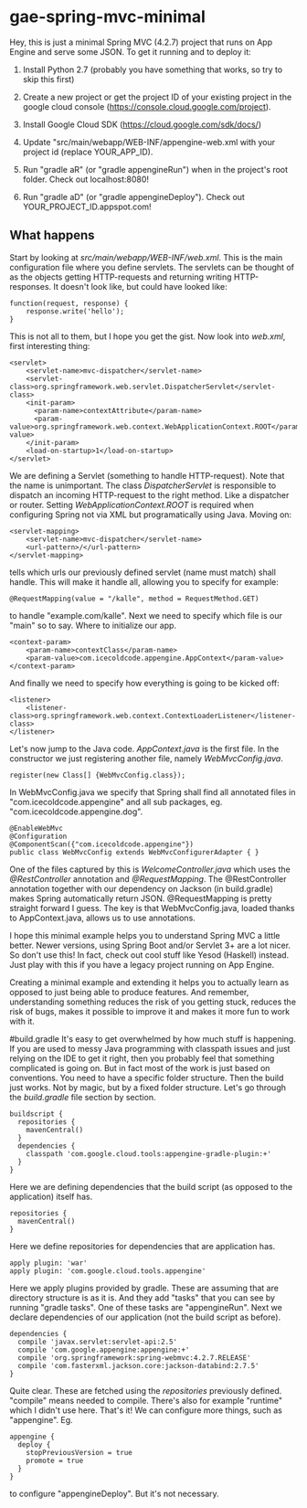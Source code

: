 # gae-spring-mvc-minimal
Hey, this is just a minimal Spring MVC (4.2.7) project that runs on App Engine and serve some JSON. To get it running and to deploy it:

1. Install Python 2.7 (probably you have something that works, so try to skip this first)

2. Create a new project or get the project ID of your existing project in the google cloud console (https://console.cloud.google.com/project).

3. Install Google Cloud SDK (https://cloud.google.com/sdk/docs/)

4. Update "src/main/webapp/WEB-INF/appengine-web.xml with your project id (replace YOUR_APP_ID).

5. Run "gradle aR" (or "gradle appengineRun") when in the project's root folder. Check out localhost:8080!

6. Run "gradle aD" (or "gradle appengineDeploy"). Check out YOUR_PROJECT_ID.appspot.com!

## What happens

Start by looking at *src/main/webapp/WEB-INF/web.xml*. This is the main configuration file where you define servlets. 
The servlets can be thought of as the objects getting HTTP-requests and returning writing HTTP-responses. 
It doesn't look like, but could have looked like:

```
function(request, response) {
    response.write('hello');
}
```

This is not all to them, but I hope you get the gist. Now look into *web.xml*, first interesting thing:

```
<servlet>
    <servlet-name>mvc-dispatcher</servlet-name>
    <servlet-class>org.springframework.web.servlet.DispatcherServlet</servlet-class>
    <init-param>
      <param-name>contextAttribute</param-name>
      <param-value>org.springframework.web.context.WebApplicationContext.ROOT</param-value>
    </init-param>
    <load-on-startup>1</load-on-startup>
</servlet>
```

We are defining a Servlet (something to handle HTTP-request). Note that the name is unimportant. The class *DispatcherServlet* is responsible to dispatch an 
incoming HTTP-request to the right method. Like a dispatcher or router. Setting *WebApplicationContext.ROOT* is required
when configuring Spring not via XML but programatically using Java. Moving on:

```
<servlet-mapping>
    <servlet-name>mvc-dispatcher</servlet-name>
    <url-pattern>/</url-pattern>
</servlet-mapping>
```

tells which urls our previously defined servlet (name must match) shall handle. This will make it handle all, allowing you to specify for example:

```@RequestMapping(value = "/kalle", method = RequestMethod.GET)```

to handle "example.com/kalle". Next we need to specify which file is our "main" so to say. Where to initialize our app.

```
<context-param>
    <param-name>contextClass</param-name>
    <param-value>com.icecoldcode.appengine.AppContext</param-value>
</context-param>
```

And finally we need to specify how everything is going to be kicked off:

```
<listener>
    <listener-class>org.springframework.web.context.ContextLoaderListener</listener-class>
</listener>
```

Let's now jump to the Java code. *AppContext.java* is the first file. In the constructor we just registering another file, namely *WebMvcConfig.java*.

```
register(new Class[] {WebMvcConfig.class});
```

In WebMvcConfig.java we specify that Spring shall find all annotated files in "com.icecoldcode.appengine" 
and all sub packages, eg. "com.icecoldcode.appengine.dog".

```
@EnableWebMvc
@Configuration
@ComponentScan({"com.icecoldcode.appengine"})
public class WebMvcConfig extends WebMvcConfigurerAdapter { }
```

One of the files captured by this is *WelcomeController.java* which
uses the *@RestController* annotation and *@RequestMapping*. The @RestController annotation together with our dependency on Jackson (in build.gradle)
makes Spring automatically return JSON. @RequestMapping is pretty straight forward I guess. The key is that WebMvcConfig.java, loaded
thanks to AppContext.java, allows us to use annotations.

I hope this minimal example helps you to understand Spring MVC a little better. Newer versions, using Spring Boot and/or Servlet 3+
are a lot nicer. So don't use this! In fact, check out cool stuff like Yesod (Haskell) instead. 
Just play with this if you have a legacy project running on App Engine. 

Creating a minimal example and extending it helps you to actually learn as opposed to just being able to produce features.
And remember, understanding something reduces the risk of you getting stuck, reduces the risk of bugs, makes it possible to improve
it and makes it more fun to work with it.

#build.gradle
It's easy to get overwhelmed by how much stuff is happening. If you are used to messy Java programming with classpath issues and just relying on the IDE to get it right, then you probably feel that something complicated is going on. But in fact most of the work is just based on conventions. You need to have a specific folder structure. Then the build just works. Not by magic, but by a fixed folder structure. Let's go through the *build.gradle* file section by section.

```
buildscript {
  repositories {
    mavenCentral()
  }
  dependencies {
    classpath 'com.google.cloud.tools:appengine-gradle-plugin:+'
  }
}
```
Here we are defining dependencies that the build script (as opposed to the application) itself has.

```
repositories {
  mavenCentral()
}

```
Here we define repositories for dependencies that are application has.

```
apply plugin: 'war'
apply plugin: 'com.google.cloud.tools.appengine'
```
Here we apply plugins provided by gradle. These are assuming that are directory structure is as it is. And they add "tasks" that you can see by running "gradle tasks". One of these tasks are "appengineRun". Next we declare dependencies of our application (not the build script as before).

```
dependencies {
  compile 'javax.servlet:servlet-api:2.5'
  compile 'com.google.appengine:appengine:+'
  compile 'org.springframework:spring-webmvc:4.2.7.RELEASE'
  compile 'com.fasterxml.jackson.core:jackson-databind:2.7.5'
}
```
Quite clear. These are fetched using the *repositories* previously defined. "compile" means needed to compile. There's also for example "runtime" which I didn't use here. That's it! We can configure more things, such as "appengine". Eg.

```
appengine {
  deploy {
    stopPreviousVersion = true
    promote = true
  }
}
```
to configure "appengineDeploy". But it's not necessary.
